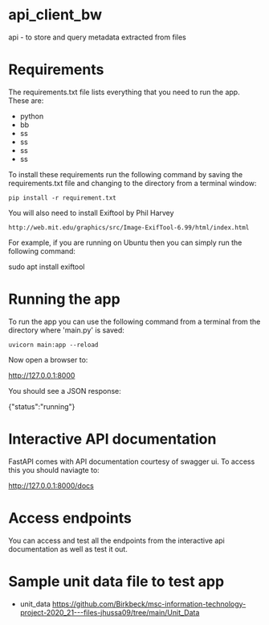 # api_client_bw
 api - to store and query metadata extracted from files

# Requirements
The requirements.txt file lists everything that you need to run the app. These are:
	
* python
* bb
* ss
* ss
* ss
* ss

To install these requirements run the following command by saving the requirements.txt file and changing to the directory from a terminal window:
	
	pip install -r requirement.txt 
  
You will also need to install Exiftool by Phil Harvey

	http://web.mit.edu/graphics/src/Image-ExifTool-6.99/html/index.html 
 
For example, if you are running on Ubuntu then you can simply run the following command:

 sudo apt install exiftool
 
# Running the app
To run the app you can use the following command from a terminal from the directory where 'main.py' is saved:

  	uvicorn main:app --reload

Now open a browser to:

   http://127.0.0.1:8000 

You should see a JSON response:
   
   {"status":"running"}
   
# Interactive API documentation
FastAPI comes with API documentation courtesy of swagger ui. To access this you should naviagte to:

   http://127.0.0.1:8000/docs

# Access endpoints
You can access and test all the endpoints from the interactive api documentation as well as test it out.


# Sample unit data file to test app
* unit_data https://github.com/Birkbeck/msc-information-technology-project-2020_21---files-jhussa09/tree/main/Unit_Data
